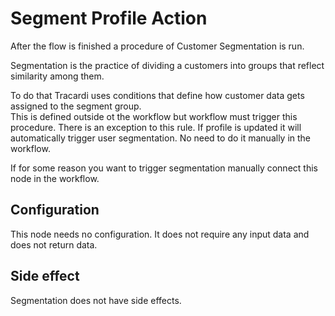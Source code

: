 # Segment Profile Action

After the flow is finished a procedure of Customer Segmentation is run. 

Segmentation is the practice of dividing a customers into groups that reflect similarity among them. 

To do that Tracardi uses conditions that define how customer data gets assigned to the segment group.  
This is defined outside ot the workflow but workflow must trigger this procedure. There is an exception to this rule. 
If profile is updated it will automatically trigger user segmentation. No need to do it manually in the workflow.

If for some reason you want to trigger segmentation manually connect this node in the workflow.   

## Configuration

This node needs no configuration. It does not require any input data and does not return data.

## Side effect

Segmentation does not have side effects.